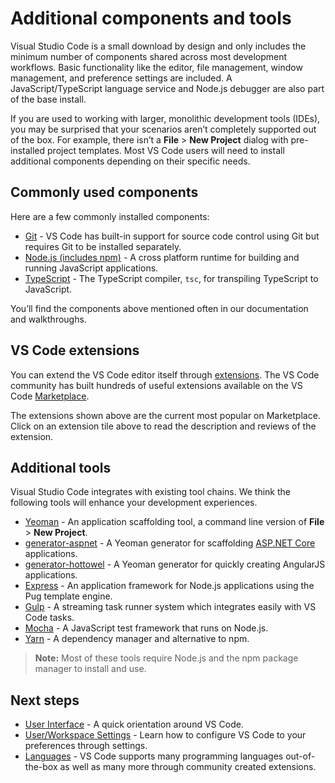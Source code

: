 Additional components and tools
===============================

Visual Studio Code is a small download by design and only includes the minimum number of components shared across most development workflows. Basic functionality like the editor, file management, window management, and preference settings are included. A JavaScript/TypeScript language service and Node.js debugger are also part of the base install.

If you are used to working with larger, monolithic development tools (IDEs), you may be surprised that your scenarios aren’t completely supported out of the box. For example, there isn’t a **File** &gt; **New Project** dialog with pre-installed project templates. Most VS Code users will need to install additional components depending on their specific needs.

Commonly used components
------------------------

Here are a few commonly installed components:

-   [Git](https://git-scm.com/download) - VS Code has built-in support for source code control using Git but requires Git to be installed separately.
-   [Node.js (includes npm)](https://nodejs.org/) - A cross platform runtime for building and running JavaScript applications.
-   [TypeScript](https://www.typescriptlang.org) - The TypeScript compiler, `tsc`, for transpiling TypeScript to JavaScript.

You’ll find the components above mentioned often in our documentation and walkthroughs.

VS Code extensions
------------------

You can extend the VS Code editor itself through [extensions](/docs/editor/extension-marketplace.md). The VS Code community has built hundreds of useful extensions available on the VS Code [Marketplace](https://marketplace.visualstudio.com/VSCode).

The extensions shown above are the current most popular on Marketplace. Click on an extension tile above to read the description and reviews of the extension.

Additional tools
----------------

Visual Studio Code integrates with existing tool chains. We think the following tools will enhance your development experiences.

-   [Yeoman](https://yeoman.io/) - An application scaffolding tool, a command line version of **File** &gt; **New Project**.
-   [generator-aspnet](https://www.npmjs.com/package/generator-aspnet) - A Yeoman generator for scaffolding [ASP.NET Core](https://asp.net) applications.
-   [generator-hottowel](https://github.com/johnpapa/generator-hottowel) - A Yeoman generator for quickly creating AngularJS applications.
-   [Express](https://expressjs.com/) - An application framework for Node.js applications using the Pug template engine.
-   [Gulp](https://gulpjs.com/) - A streaming task runner system which integrates easily with VS Code tasks.
-   [Mocha](https://mochajs.org/) - A JavaScript test framework that runs on Node.js.
-   [Yarn](https://yarnpkg.com/) - A dependency manager and alternative to npm.

> **Note:** Most of these tools require Node.js and the npm package manager to install and use.

Next steps
----------

-   [User Interface](/docs/getstarted/userinterface.md) - A quick orientation around VS Code.
-   [User/Workspace Settings](/docs/getstarted/settings.md) - Learn how to configure VS Code to your preferences through settings.
-   [Languages](/docs/languages/overview.md) - VS Code supports many programming languages out-of-the-box as well as many more through community created extensions.
